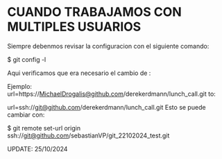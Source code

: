 # **CUANDO TRABAJAMOS CON MULTIPLES USUARIOS**

Siempre debenmos revisar la configuracion con el siguiente comando:

$ git config -l

Aqui verificamos que era necesario el cambio de :

Ejemplo:
url=https://MichaelDrogalis@github.com/derekerdmann/lunch_call.git
to:

url=ssh://git@github.com/derekerdmann/lunch_call.git
Esto se puede cambiar con:

$ git remote set-url origin ssh://git@github.com/sebastianVP/git_22102024_test.git

UPDATE: 25/10/2024
